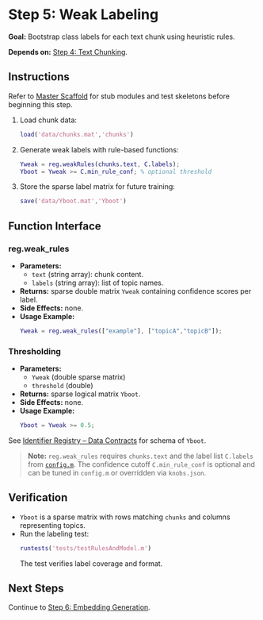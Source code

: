 # Step 5: Weak Labeling

**Goal:** Bootstrap class labels for each text chunk using heuristic rules.

**Depends on:** [Step 4: Text Chunking](step04_text_chunking.md).

## Instructions
Refer to [Master Scaffold](master_scaffold.md) for stub modules and test skeletons before beginning this step.

1. Load chunk data:
   ```matlab
   load('data/chunks.mat','chunks')
   ```
2. Generate weak labels with rule-based functions:
   ```matlab
   Yweak = reg.weakRules(chunks.text, C.labels);
   Yboot = Yweak >= C.min_rule_conf; % optional threshold
   ```
3. Store the sparse label matrix for future training:
   ```matlab
   save('data/Yboot.mat','Yboot')
   ```

## Function Interface

### reg.weak_rules
- **Parameters:**
  - `text` (string array): chunk content.
  - `labels` (string array): list of topic names.
- **Returns:** sparse double matrix `Yweak` containing confidence scores per label.
- **Side Effects:** none.
- **Usage Example:**
  ```matlab
  Yweak = reg.weak_rules(["example"], ["topicA","topicB"]);
  ```

### Thresholding
- **Parameters:**
  - `Yweak` (double sparse matrix)
  - `threshold` (double)
- **Returns:** sparse logical matrix `Yboot`.
- **Side Effects:** none.
- **Usage Example:**
  ```matlab
  Yboot = Yweak >= 0.5;
  ```

See [Identifier Registry – Data Contracts](identifier_registry.md#data-contracts) for schema of `Yboot`.


> **Note:** `reg.weak_rules` requires `chunks.text` and the label list `C.labels`
> from [`config.m`](../config.m). The confidence cutoff `C.min_rule_conf` is
> optional and can be tuned in `config.m` or overridden via `knobs.json`.

## Verification
- `Yboot` is a sparse matrix with rows matching `chunks` and columns representing topics.
- Run the labeling test:
  ```matlab
  runtests('tests/testRulesAndModel.m')
  ```
  The test verifies label coverage and format.

## Next Steps
Continue to [Step 6: Embedding Generation](step06_embedding_generation.md).
